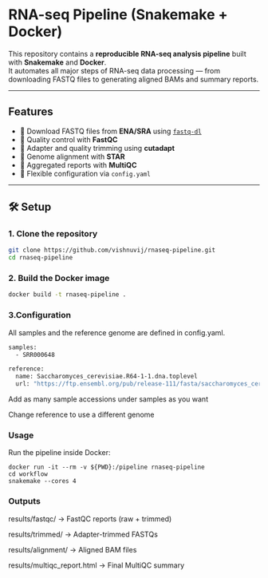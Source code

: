 # RNA-seq Pipeline (Snakemake + Docker)

This repository contains a **reproducible RNA-seq analysis pipeline** built with **Snakemake** and **Docker**.  
It automates all major steps of RNA-seq data processing — from downloading FASTQ files to generating aligned BAMs and summary reports.

---

##  Features
- 🔹 Download FASTQ files from **ENA/SRA** using [`fastq-dl`](https://github.com/rnajena/fastq-dl)  
- 🔹 Quality control with **FastQC**  
- 🔹 Adapter and quality trimming using **cutadapt**  
- 🔹 Genome alignment with **STAR**  
- 🔹 Aggregated reports with **MultiQC**  
- 🔹 Flexible configuration via `config.yaml`

---

## 🛠️ Setup

### 1. Clone the repository
```bash
git clone https://github.com/vishnuvij/rnaseq-pipeline.git
cd rnaseq-pipeline
```

### 2. Build the Docker image
```bash
docker build -t rnaseq-pipeline .
```
### 3.Configuration

All samples and the reference genome are defined in config.yaml.
```bash
samples:
  - SRR000648

reference:
  name: Saccharomyces_cerevisiae.R64-1-1.dna.toplevel
  url: "https://ftp.ensembl.org/pub/release-111/fasta/saccharomyces_cerevisiae/dna/Saccharomyces_cerevisiae.R64-1-1.dna.toplevel.fa.gz"
```
Add as many sample accessions under samples as you want

Change reference to use a different genome

### Usage

Run the pipeline inside Docker:
```
docker run -it --rm -v ${PWD}:/pipeline rnaseq-pipeline
cd workflow
snakemake --cores 4

```

### Outputs

results/fastqc/ → FastQC reports (raw + trimmed)

results/trimmed/ → Adapter-trimmed FASTQs

results/alignment/ → Aligned BAM files

results/multiqc_report.html → Final MultiQC summary


